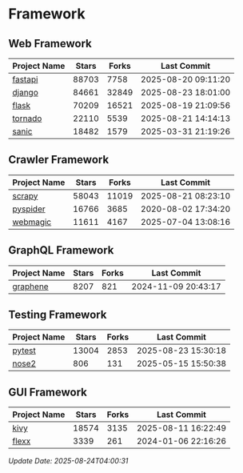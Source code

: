 # Framework

## Web Framework
| Project Name | Stars | Forks | Last Commit |
| ------------ | ----- | ----- | ----------- |
| [fastapi](https://github.com/fastapi/fastapi) | 88703 | 7758 | 2025-08-20 09:11:20 |
| [django](https://github.com/django/django) | 84661 | 32849 | 2025-08-23 18:01:00 |
| [flask](https://github.com/pallets/flask) | 70209 | 16521 | 2025-08-19 21:09:56 |
| [tornado](https://github.com/tornadoweb/tornado) | 22110 | 5539 | 2025-08-21 14:14:13 |
| [sanic](https://github.com/sanic-org/sanic) | 18482 | 1579 | 2025-03-31 21:19:26 |

## Crawler Framework
| Project Name | Stars | Forks | Last Commit |
| ------------ | ----- | ----- | ----------- |
| [scrapy](https://github.com/scrapy/scrapy) | 58043 | 11019 | 2025-08-21 08:23:10 |
| [pyspider](https://github.com/binux/pyspider) | 16766 | 3685 | 2020-08-02 17:34:20 |
| [webmagic](https://github.com/code4craft/webmagic) | 11611 | 4167 | 2025-07-04 13:08:16 |

## GraphQL Framework
| Project Name | Stars | Forks | Last Commit |
| ------------ | ----- | ----- | ----------- |
| [graphene](https://github.com/graphql-python/graphene) | 8207 | 821 | 2024-11-09 20:43:17 |

## Testing Framework
| Project Name | Stars | Forks | Last Commit |
| ------------ | ----- | ----- | ----------- |
| [pytest](https://github.com/pytest-dev/pytest) | 13004 | 2853 | 2025-08-23 15:30:18 |
| [nose2](https://github.com/nose-devs/nose2) | 806 | 131 | 2025-05-15 15:50:38 |

## GUI Framework
| Project Name | Stars | Forks | Last Commit |
| ------------ | ----- | ----- | ----------- |
| [kivy](https://github.com/kivy/kivy) | 18574 | 3135 | 2025-08-11 16:22:49 |
| [flexx](https://github.com/flexxui/flexx) | 3339 | 261 | 2024-01-06 22:16:26 |

*Update Date: 2025-08-24T04:00:31*
